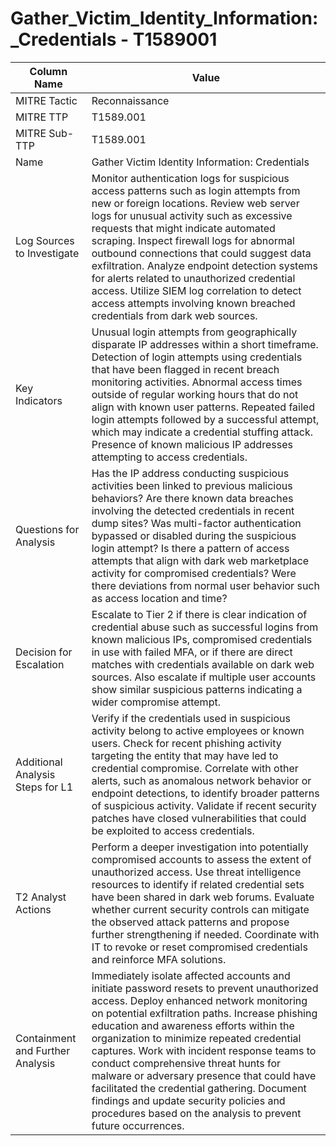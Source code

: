 # Gather_Victim_Identity_Information:_Credentials - T1589001

| Column Name | Value |
|-------------|-------|
| MITRE Tactic | Reconnaissance |
| MITRE TTP | T1589.001 |
| MITRE Sub-TTP | T1589.001 |
| Name | Gather Victim Identity Information: Credentials |
| Log Sources to Investigate | Monitor authentication logs for suspicious access patterns such as login attempts from new or foreign locations. Review web server logs for unusual activity such as excessive requests that might indicate automated scraping. Inspect firewall logs for abnormal outbound connections that could suggest data exfiltration. Analyze endpoint detection systems for alerts related to unauthorized credential access. Utilize SIEM log correlation to detect access attempts involving known breached credentials from dark web sources. |
| Key Indicators | Unusual login attempts from geographically disparate IP addresses within a short timeframe. Detection of login attempts using credentials that have been flagged in recent breach monitoring activities. Abnormal access times outside of regular working hours that do not align with known user patterns. Repeated failed login attempts followed by a successful attempt, which may indicate a credential stuffing attack. Presence of known malicious IP addresses attempting to access credentials. |
| Questions for Analysis | Has the IP address conducting suspicious activities been linked to previous malicious behaviors? Are there known data breaches involving the detected credentials in recent dump sites? Was multi-factor authentication bypassed or disabled during the suspicious login attempt? Is there a pattern of access attempts that align with dark web marketplace activity for compromised credentials? Were there deviations from normal user behavior such as access location and time? |
| Decision for Escalation | Escalate to Tier 2 if there is clear indication of credential abuse such as successful logins from known malicious IPs, compromised credentials in use with failed MFA, or if there are direct matches with credentials available on dark web sources. Also escalate if multiple user accounts show similar suspicious patterns indicating a wider compromise attempt. |
| Additional Analysis Steps for L1 | Verify if the credentials used in suspicious activity belong to active employees or known users. Check for recent phishing activity targeting the entity that may have led to credential compromise. Correlate with other alerts, such as anomalous network behavior or endpoint detections, to identify broader patterns of suspicious activity. Validate if recent security patches have closed vulnerabilities that could be exploited to access credentials. |
| T2 Analyst Actions | Perform a deeper investigation into potentially compromised accounts to assess the extent of unauthorized access. Use threat intelligence resources to identify if related credential sets have been shared in dark web forums. Evaluate whether current security controls can mitigate the observed attack patterns and propose further strengthening if needed. Coordinate with IT to revoke or reset compromised credentials and reinforce MFA solutions. |
| Containment and Further Analysis | Immediately isolate affected accounts and initiate password resets to prevent unauthorized access. Deploy enhanced network monitoring on potential exfiltration paths. Increase phishing education and awareness efforts within the organization to minimize repeated credential captures. Work with incident response teams to conduct comprehensive threat hunts for malware or adversary presence that could have facilitated the credential gathering. Document findings and update security policies and procedures based on the analysis to prevent future occurrences. |
